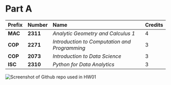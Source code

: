 # Part A
| Prefix        | Number         | Name                                          | Credits         |
| :-------------| :------------- | :---------------------------------------------| :---------------|
| **MAC**       | **2311**       | _Analytic Geometry and Calculus 1_            | 4               |
| **COP**       | **2271**       | _Introduction to Computation and Programming_ | 3               |
| **COP**       | **2073**       | _Introduction to Data Science_                | 3               |
| **ISC**       | **2310**       | _Python for Data Analytics_                   | 3               |

![Screenshot of Github repo used in HW01](C:\Users\capta\data_science\practice-repo/screenShot_HW01)
